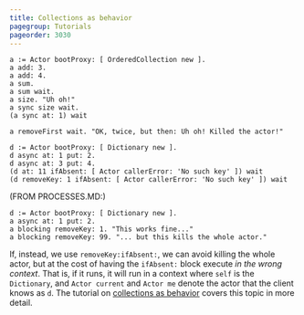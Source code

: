 ```yaml
---
title: Collections as behavior
pagegroup: Tutorials
pageorder: 3030
---
```


```smalltalk
a := Actor bootProxy: [ OrderedCollection new ].
a add: 3.
a add: 4.
a sum.
a sum wait.
a size. "Uh oh!"
a sync size wait.
(a sync at: 1) wait

a removeFirst wait. "OK, twice, but then: Uh oh! Killed the actor!"
```

```smalltalk
d := Actor bootProxy: [ Dictionary new ].
d async at: 1 put: 2.
d async at: 3 put: 4.
(d at: 11 ifAbsent: [ Actor callerError: 'No such key' ]) wait
(d removeKey: 1 ifAbsent: [ Actor callerError: 'No such key' ]) wait
```

(FROM PROCESSES.MD:)

```smalltalk
d := Actor bootProxy: [ Dictionary new ].
a async at: 1 put: 2.
a blocking removeKey: 1. "This works fine..."
a blocking removeKey: 99. "... but this kills the whole actor."
```

If, instead, we use `removeKey:ifAbsent:`, we can avoid killing the
whole actor, but at the cost of having the `ifAbsent:` block execute
*in the wrong context*. That is, if it runs, it will run in a context
where `self` is the `Dictionary`, and `Actor current` and `Actor me`
denote the actor that the client knows as `d`. The tutorial on
[collections as behavior](tutorial-collection.html) covers this topic
in more detail.

